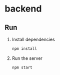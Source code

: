 # backend

## Run

1. Install dependencies

    ```bash
    npm install
    ```

1. Run the server

    ```bash
    npm start
    ```
